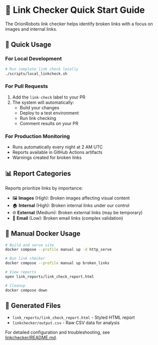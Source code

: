 # 🔗 Link Checker Quick Start Guide

The OrionRobots link checker helps identify broken links with a focus on images and internal links.

## 🚀 Quick Usage

### For Local Development
```bash
# Run complete link check locally
./scripts/local_linkcheck.sh
```

### For Pull Requests
1. Add the `link-check` label to your PR
2. The system will automatically:
   - Build your changes
   - Deploy to a test environment  
   - Run link checking
   - Comment results on your PR

### For Production Monitoring
- Runs automatically every night at 2 AM UTC
- Reports available in GitHub Actions artifacts
- Warnings created for broken links

## 📊 Report Categories

Reports prioritize links by importance:

- 🖼️ **Images** (High): Broken images affecting visual content
- 🏠 **Internal** (High): Broken internal links under our control  
- 🌐 **External** (Medium): Broken external links (may be temporary)
- 📧 **Email** (Low): Broken email links (complex validation)

## 🔧 Manual Docker Usage

```bash
# Build and serve site
docker compose --profile manual up -d http_serve

# Run link checker  
docker compose --profile manual up broken_links

# View reports
open link_reports/link_check_report.html

# Cleanup
docker compose down
```

## 📁 Generated Files

- `link_reports/link_check_report.html` - Styled HTML report
- `linkchecker/output.csv` - Raw CSV data for analysis

For detailed configuration and troubleshooting, see [linkchecker/README.md](linkchecker/README.md).